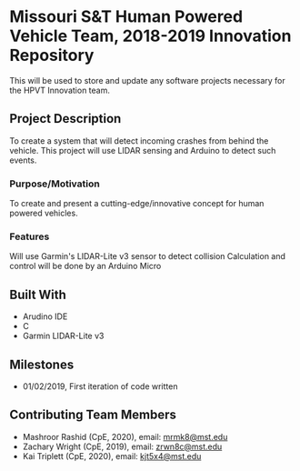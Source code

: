 # Missouri S&T Human Powered Vehicle Team, 2018-2019 Innovation Repository
This will be used to store and update any software projects necessary for the HPVT Innovation team.

## Project Description
To create a system that will detect incoming crashes from behind the vehicle. This project will use LIDAR sensing and Arduino to detect such events.
### Purpose/Motivation
To create and present a cutting-edge/innovative concept for human powered vehicles. 
### Features
Will use Garmin's LIDAR-Lite v3 sensor to detect collision
Calculation and control will be done by an Arduino Micro

## Built With
- Arudino IDE
- C
- Garmin LIDAR-Lite v3

## Milestones
- 01/02/2019, First iteration of code written

## Contributing Team Members
- Mashroor Rashid (CpE, 2020), email: mrmk8@mst.edu
- Zachary Wright (CpE, 2019), email: zrwn8c@mst.edu
- Kai Triplett (CpE, 2020), email: kjt5x4@mst.edu
